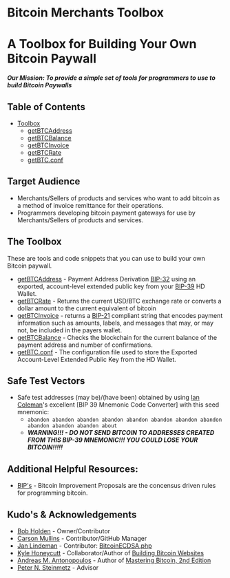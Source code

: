 # Bitcoin Merchants Toolbox
# A Toolbox for Building Your Own Bitcoin Paywall
***Our Mission: To provide a simple set of tools for programmers to use to build Bitcoin Paywalls***

## Table of Contents
- [Toolbox]
  - [getBTCAddress]
  - [getBTCBalance]
  - [getBTCInvoice]
  - [getBTCRate]
  - [getBTC.conf]

## Target Audience
* Merchants/Sellers of products and services who want to add bitcoin as a method of invoice remittance for their operations.
* Programmers developing bitcoin payment gateways for use by Merchants/Sellers of products and services.

## The Toolbox
These are tools and code snippets that you can use to build your own Bitcoin paywall.
* [getBTCAddress] - Payment Address Derivation [BIP-32] using an exported, account-level extended public key from your [BIP-39] HD Wallet.
* [getBTCRate] - Returns the current USD/BTC exchange rate or converts a dollar amount to the current equivalent of bitcoin
* [getBTCInvoice] - returns a [BIP-21] compliant string that encodes payment information such as amounts, labels, and messages that may, or may not, be included in the payers wallet.
* [getBTCBalance] - Checks the blockchain for the current balance of the payment address and number of confirmations.
* [getBTC.conf] - The configuration file used to store the Exported Account-Level Extended Public Key from the HD Wallet.

## Safe Test Vectors
* Safe test addresses (may be)/(have been) obtained by using [Ian Coleman]'s excellent [BIP 39 Mnemonic Code Converter] with this seed mnemonic:
  - ```abandon abandon abandon abandon abandon abandon abandon abandon abandon abandon abandon about```
  - ***WARNING!!! - DO NOT SEND BITCOIN TO ADDRESSES CREATED FROM THIS BIP-39 MNEMONIC!!! YOU COULD LOSE YOUR BITCOIN!!!!!***
  
## Additional Helpful Resources:
* [BIP's](https://github.com/bitcoin/bips) - Bitcoin Improvement Proposals are the concensus driven rules for programming bitcoin.

## Kudo's & Acknowledgements
* [Bob Holden] - Owner/Contributor
* [Carson Mullins] - Contributor/GitHub Manager
* [Jan Lindeman] - Contributor: [BitcoinECDSA.php]
* [Kyle Honeycutt] - Collaborator/Author of [Building Bitcoin Websites]
* [Andreas M. Antonopoulos] - Author of [Mastering Bitcoin, 2nd Edition]
* [Peter N. Steinmetz] - Advisor


[Toolbox]: ./Toolbox/
[getBTCAddress]: ./Toolbox/getBTCAddress/
[getBTCBalance]: ./Toolbox/getBTCBalance/
[getBTCInvoice]: ./Toolbox/getBTCInvoice/
[getBTCRate]: ./Toolbox/getBTCRate/
[getBTC.conf]: ./Toolbox/getBTC.conf/
[Bob Holden]: https://github.com/EAWF
[Carson Mullins]: https://github.com/Septem151
[Ian Coleman]: https://github.com/iancoleman
[BIP-39 Mnemonic Code Converter]: https://github.com/iancoleman/bip39
[Jan Lindeman]: https://github.com/rgex
[BitcoinECDSA.php]: https://github.com/BitcoinPHP/BitcoinECDSA.php
[Kyle Honeycutt]: https://github.com/coinables
[Building Bitcoin Websites]:https://www.amazon.com/Building-Bitcoin-Websites-Beginners-Development/dp/153494544X
[Peter N. Steinmetz]: https://github.com/PeterNSteinmetz
[Andreas M. Antonopoulos]: https://aantonop.com/
[Mastering Bitcoin, 2nd Edition]: https://github.com/bitcoinbook
[BIP's]: https://github.com/bitcoin/bips
[BIP-21]: https://github.com/bitcoin/bips/blob/master/bip-0021.mediawiki
[BIP-32]: https://github.com/bitcoin/bips/blob/master/bip-0032.mediawiki
[BIP-39]: https://github.com/bitcoin/bips/blob/master/bip-0039.mediawiki
[BIP-44]: https://github.com/bitcoin/bips/blob/master/bip-0044.mediawiki
[BIP-49]: https://github.com/bitcoin/bips/blob/master/bip-0049.mediawiki
[BIP-84]: https://github.com/bitcoin/bips/blob/master/bip-0084.mediawiki
[BIP-173]: https://github.com/bitcoin/bips/blob/master/bip-0173.mediawiki
[SLIP-0132]: https://github.com/satoshilabs/slips/blob/master/slip-0132.md
